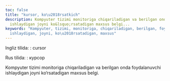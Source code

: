 ```yaml
---
toc: false
title: "kursor, ko\u2018rsatkich"
description: Kompyuter tizimi monitoriga chiqariladigan va berilgan onda foydalanuvchi
  ishlaydigan joyni ko&lsquo;rsatadigan maxsus belgi...
keywords: "Kompyuter, tizimi, monitoriga, chiqariladigan, berilgan, foydalanuvchi,
  ishlaydigan, joyni, ko\u2018rsatadigan, maxsus"
---
```


Ingliz tilida:
:   cursor

Rus tilida:
:   курсор

Kompyuter tizimi monitoriga chiqariladigan va berilgan onda foydalanuvchi ishlaydigan joyni ko‘rsatadigan maxsus belgi.